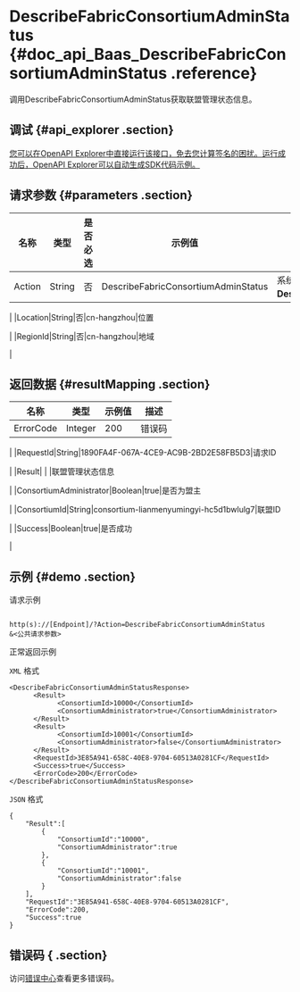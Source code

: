 # DescribeFabricConsortiumAdminStatus {#doc_api_Baas_DescribeFabricConsortiumAdminStatus .reference}

调用DescribeFabricConsortiumAdminStatus获取联盟管理状态信息。

## 调试 {#api_explorer .section}

[您可以在OpenAPI Explorer中直接运行该接口，免去您计算签名的困扰。运行成功后，OpenAPI Explorer可以自动生成SDK代码示例。](https://api.aliyun.com/#product=Baas&api=DescribeFabricConsortiumAdminStatus&type=RPC&version=2018-12-21)

## 请求参数 {#parameters .section}

|名称|类型|是否必选|示例值|描述|
|--|--|----|---|--|
|Action|String|否|DescribeFabricConsortiumAdminStatus|系统规定参数。取值：**DescribeFabricConsortiumAdminStatus**。

 |
|Location|String|否|cn-hangzhou|位置

 |
|RegionId|String|否|cn-hangzhou|地域

 |

## 返回数据 {#resultMapping .section}

|名称|类型|示例值|描述|
|--|--|---|--|
|ErrorCode|Integer|200|错误码

 |
|RequestId|String|1890FA4F-067A-4CE9-AC9B-2BD2E58FB5D3|请求ID

 |
|Result| | |联盟管理状态信息

 |
|ConsortiumAdministrator|Boolean|true|是否为盟主

 |
|ConsortiumId|String|consortium-lianmenyumingyi-hc5d1bwlulg7|联盟ID

 |
|Success|Boolean|true|是否成功

 |

## 示例 {#demo .section}

请求示例

``` {#request_demo}

http(s)://[Endpoint]/?Action=DescribeFabricConsortiumAdminStatus
&<公共请求参数>

```

正常返回示例

`XML` 格式

``` {#xml_return_success_demo}
<DescribeFabricConsortiumAdminStatusResponse>
	  <Result>
		    <ConsortiumId>10000</ConsortiumId>
		    <ConsortiumAdministrator>true</ConsortiumAdministrator>
	  </Result>
	  <Result>
		    <ConsortiumId>10001</ConsortiumId>
		    <ConsortiumAdministrator>false</ConsortiumAdministrator>
	  </Result>
	  <RequestId>3E85A941-658C-40E8-9704-60513A0281CF</RequestId>
	  <Success>true</Success>
	  <ErrorCode>200</ErrorCode>
</DescribeFabricConsortiumAdminStatusResponse>
```

`JSON` 格式

``` {#json_return_success_demo}
{
	"Result":[
		{
			"ConsortiumId":"10000",
			"ConsortiumAdministrator":true
		},
		{
			"ConsortiumId":"10001",
			"ConsortiumAdministrator":false
		}
	],
	"RequestId":"3E85A941-658C-40E8-9704-60513A0281CF",
	"ErrorCode":200,
	"Success":true
}
```

## 错误码 { .section}

访问[错误中心](https://error-center.aliyun.com/status/product/Baas)查看更多错误码。

